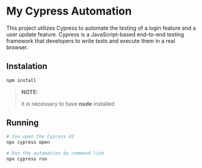 # My Cypress Automation

This project utilizes Cypress to automate the testing of a login feature and a user update feature. Cypress is a JavaScript-based end-to-end testing framework that developers to write tests and execute them in a real browser.

## Instalation
```bash
npm install
```

>**NOTE:**
>
>it is necessary to have **node** installed

## Running
```bash
# You open the Cypress UI
npx cypress open

# Run the automation by command line
npx cypress run
```
